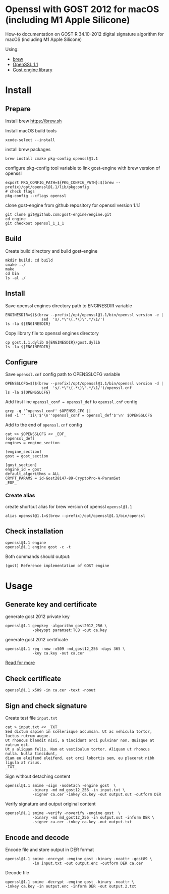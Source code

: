 # Openssl with GOST 2012 for macOS (including M1 Apple Silicone)

How-to documentation on GOST R 34.10-2012 digital signature algorithm
for macOS (including M1 Apple Silicone)

Using:
* [brew](https://brew.sh)
* [OpenSSL 1.1](https://www.openssl.org)
* [Gost engine library](https://github.com/gost-engine/engine)

# Install

## Prepare

Install brew https://brew.sh

Install macOS build tools
```shell
xcode-select --install
```

install brew packages
```shell
brew install cmake pkg-config openssl@1.1
```

configure pkg-config tool variable to link gost-engine with brew version of openssl
```shell
export PKG_CONFIG_PATH=${PKG_CONFIG_PATH}:$(brew --prefix)/opt/openssl@1.1/lib/pkgconfig
# check flags
pkg-config --cflags openssl
```

clone gost-engine from github repository for openssl version 1.1.1
```shell
git clone git@github.com:gost-engine/engine.git
cd engine
git checkout openssl_1_1_1
```

## Build

Create build directory and build gost-engine
```shell
mkdir build; cd build
cmake ../
make
cd bin
ls -al ./
```

## Install

Save openssl engines directory path to ENGINESDIR variable
```shell
ENGINESDIR=$($(brew --prefix)/opt/openssl@1.1/bin/openssl version -e |
                sed  's/.*\"\(.*\)\".*/\1/')
ls -la ${ENGINESDIR}
```

Copy library file to openssl engines directory
```shell
cp gost.1.1.dylib ${ENGINESDIR}/gost.dylib
ls -la ${ENGINESDIR}
```

## Configure

Save `openssl.cnf` config path to OPENSSLCFG variable

```shell
OPENSSLCFG=$($(brew --prefix)/opt/openssl@1.1/bin/openssl version -d |
                sed  's/.*\"\(.*\)\".*/\1/')/openssl.cnf
ls -la ${OPENSSLCFG}
```

Add first line `openssl_conf = openssl_def` to `openssl.cnf` config

```shell
grep -q '^openssl_conf' $OPENSSLCFG ||
sed -i '' '1i\'$'\n''openssl_conf = openssl_def'$'\n' $OPENSSLCFG
```

Add to the end of `openssl.cnf` config

```shell
cat >> $OPENSSLCFG << _EOF_
[openssl_def]
engines = engine_section

[engine_section]
gost = gost_section

[gost_section]
engine_id = gost
default_algorithms = ALL
CRYPT_PARAMS = id-Gost28147-89-CryptoPro-A-ParamSet
_EOF_
```

### Create alias

create shortcut alias for brew version of openssl `openssl@1.1`
```shell
alias openssl@1.1=$(brew --prefix)/opt/openssl@1.1/bin/openssl
```

## Check installation

```shell
openssl@1.1 engine
openssl@1.1 engine gost -c -t
```

Both commands should output:
```
(gost) Reference implementation of GOST engine
```

# Usage

## Generate key and certificate

generate gost 2012 private key 
```shell
openssl@1.1 genpkey -algorithm gost2012_256 \
            -pkeyopt paramset:TCB -out ca.key
```
generate gost 2012 certificate
```shell
openssl@1.1 req -new -x509 -md_gost12_256 -days 365 \
            -key ca.key -out ca.cer
```

[Read for more](https://github.com/gost-engine/engine/blob/master/README.gost)

## Check certificate

```shell
openssl@1.1 x509 -in ca.cer -text -noout
```

## Sign and check signature

Create test file `input.txt`

```shell
cat > input.txt << _TXT_
Sed dictum sapien in scelerisque accumsan. Ut ac vehicula tortor, luctus rutrum augue.
Ut rhoncus blandit nisi, a tincidunt orci pulvinar non. Quisque at rutrum est.
Ut a aliquam felis. Nam et vestibulum tortor. Aliquam ut rhoncus nulla. Nulla tincidunt,
diam eu eleifend eleifend, est orci lobortis sem, eu placerat nibh ligula at risus.
_TXT_
```

Sign without detaching content
```shell
openssl@1.1 smime -sign -nodetach -engine gost  \
            -binary -md md_gost12_256 -in input.txt \
            -signer ca.cer -inkey ca.key -out output.out -outform DER
```

Verify signature and output original content
```shell
openssl@1.1 smime -verify -noverify -engine gost  \
            -binary -md md_gost12_256 -in output.out -inform DER \
            -signer ca.cer -inkey ca.key -out output.txt
```

## Encode and decode

Encode file and store output in DER format
```shell
openssl@1.1 smime -encrypt -engine gost -binary -noattr -gost89 \
            -in input.txt -out output.enc -outform DER ca.cer
```

Decode file
```shell
openssl@1.1 smime -decrypt -engine gost -binary -noattr \
-inkey ca.key -in output.enc -inform DER -out output.2.txt 
``` 


